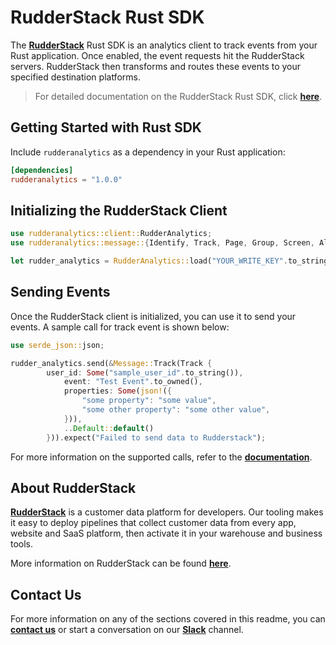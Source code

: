 # [](https://github.com/rudderlabs/rudder-sdk-rust/blob/master/README.md#rudderstack-rust-sdk) RudderStack Rust SDK

The [**RudderStack**](https://rudderstack.com/) Rust SDK is an analytics client to track events from your Rust application. Once enabled, the event requests hit the RudderStack servers. RudderStack then transforms and routes these events to your specified destination platforms.

> For detailed documentation on the RudderStack Rust SDK, click [**here**](https://docs.rudderstack.com/stream-sources/rudderstack-sdk-integration-guides/rudderstack-rust-sdk).

## Getting Started with Rust SDK

Include `rudderanalytics` as a dependency in your Rust application:

```toml
[dependencies]
rudderanalytics = "1.0.0"
```

## Initializing the RudderStack Client

```rust
use rudderanalytics::client::RudderAnalytics;
use rudderanalytics::message::{Identify, Track, Page, Group, Screen, Alias, Batch, Message, BatchMessage};

let rudder_analytics = RudderAnalytics::load("YOUR_WRITE_KEY".to_string(), "YOUR_DATA_PLANE_URL".to_string());
```

## Sending Events

Once the RudderStack client is initialized, you can use it to send your events. A sample call for track event is shown below:

```rust
use serde_json::json;

rudder_analytics.send(&Message::Track(Track {
        user_id: Some("sample_user_id".to_string()),
            event: "Test Event".to_owned(),
            properties: Some(json!({
                "some property": "some value",
                "some other property": "some other value",
            })),
            ..Default::default()
        })).expect("Failed to send data to Rudderstack");
```

For more information on the supported calls, refer to the [**documentation**](https://docs.rudderstack.com/stream-sources/rudderstack-sdk-integration-guides/rudderstack-rust-sdk#sending-events-from-rudderstack).

## About RudderStack

[**RudderStack**](https://rudderstack.com/) is a customer data platform for developers. Our tooling makes it easy to deploy pipelines that collect customer data from every app, website and SaaS platform, then activate it in your warehouse and business tools.

More information on RudderStack can be found [**here**](https://github.com/rudderlabs/rudder-server).

## Contact Us

For more information on any of the sections covered in this readme, you can [**contact us**](mailto:%20docs@rudderstack.com) or start a conversation on our [**Slack**](https://resources.rudderstack.com/join-rudderstack-slack) channel.
